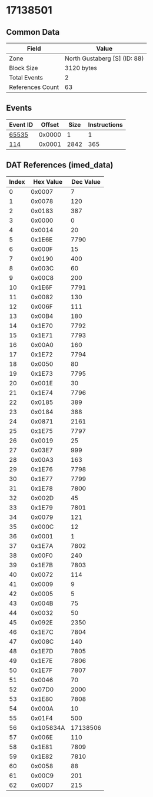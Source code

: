# 17138501

## Common Data

| Field            | Value                        |
|------------------|------------------------------|
| Zone             | North Gustaberg [S] (ID: 88) |
| Block Size       | 3120 bytes                   |
| Total Events     | 2                            |
| References Count | 63                           |

## Events

| Event ID            | Offset   |   Size |   Instructions |
|---------------------|----------|--------|----------------|
| [65535](./65535.md) | 0x0000   |      1 |              1 |
| [114](./114.md)     | 0x0001   |   2842 |            365 |

## DAT References (imed_data)

|   Index | Hex Value   |   Dec Value |
|---------|-------------|-------------|
|       0 | 0x0007      |           7 |
|       1 | 0x0078      |         120 |
|       2 | 0x0183      |         387 |
|       3 | 0x0000      |           0 |
|       4 | 0x0014      |          20 |
|       5 | 0x1E6E      |        7790 |
|       6 | 0x000F      |          15 |
|       7 | 0x0190      |         400 |
|       8 | 0x003C      |          60 |
|       9 | 0x00C8      |         200 |
|      10 | 0x1E6F      |        7791 |
|      11 | 0x0082      |         130 |
|      12 | 0x006F      |         111 |
|      13 | 0x00B4      |         180 |
|      14 | 0x1E70      |        7792 |
|      15 | 0x1E71      |        7793 |
|      16 | 0x00A0      |         160 |
|      17 | 0x1E72      |        7794 |
|      18 | 0x0050      |          80 |
|      19 | 0x1E73      |        7795 |
|      20 | 0x001E      |          30 |
|      21 | 0x1E74      |        7796 |
|      22 | 0x0185      |         389 |
|      23 | 0x0184      |         388 |
|      24 | 0x0871      |        2161 |
|      25 | 0x1E75      |        7797 |
|      26 | 0x0019      |          25 |
|      27 | 0x03E7      |         999 |
|      28 | 0x00A3      |         163 |
|      29 | 0x1E76      |        7798 |
|      30 | 0x1E77      |        7799 |
|      31 | 0x1E78      |        7800 |
|      32 | 0x002D      |          45 |
|      33 | 0x1E79      |        7801 |
|      34 | 0x0079      |         121 |
|      35 | 0x000C      |          12 |
|      36 | 0x0001      |           1 |
|      37 | 0x1E7A      |        7802 |
|      38 | 0x00F0      |         240 |
|      39 | 0x1E7B      |        7803 |
|      40 | 0x0072      |         114 |
|      41 | 0x0009      |           9 |
|      42 | 0x0005      |           5 |
|      43 | 0x004B      |          75 |
|      44 | 0x0032      |          50 |
|      45 | 0x092E      |        2350 |
|      46 | 0x1E7C      |        7804 |
|      47 | 0x008C      |         140 |
|      48 | 0x1E7D      |        7805 |
|      49 | 0x1E7E      |        7806 |
|      50 | 0x1E7F      |        7807 |
|      51 | 0x0046      |          70 |
|      52 | 0x07D0      |        2000 |
|      53 | 0x1E80      |        7808 |
|      54 | 0x000A      |          10 |
|      55 | 0x01F4      |         500 |
|      56 | 0x105834A   |    17138506 |
|      57 | 0x006E      |         110 |
|      58 | 0x1E81      |        7809 |
|      59 | 0x1E82      |        7810 |
|      60 | 0x0058      |          88 |
|      61 | 0x00C9      |         201 |
|      62 | 0x00D7      |         215 |

